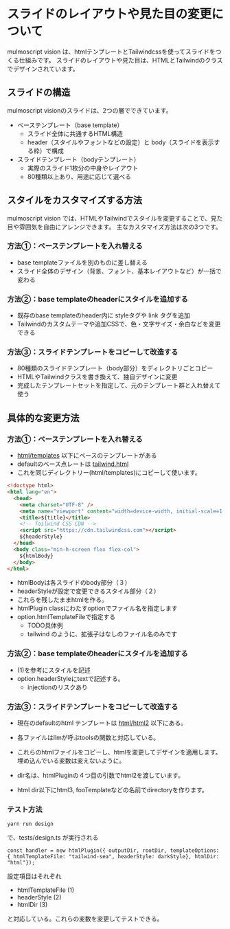 # スライドのレイアウトや見た目の変更について

mulmoscript vision は、htmlテンプレートとTailwindcssを使ってスライドをつくる仕組みです。
スライドのレイアウトや見た目は、HTMLとTailwindのクラスでデザインされています。

## スライドの構造

mulmoscript visionのスライドは、2つの層でできています。

- ベーステンプレート（base template）
  - スライド全体に共通するHTML構造
  - header（スタイルやフォントなどの設定）と body（スライドを表示する枠）で構成
- スライドテンプレート（bodyテンプレート）
  - 実際のスライド1枚分の中身やレイアウト
  - 80種類以上あり、用途に応じて選べる


## スタイルをカスタマイズする方法

mulmoscript vision では、HTMLやTailwindでスタイルを変更することで、見た目や雰囲気を自由にアレンジできます。
主なカスタマイズ方法は次の3つです。

### 方法①：ベーステンプレートを入れ替える

- base templateファイルを別のものに差し替える
- スライド全体のデザイン（背景、フォント、基本レイアウトなど）が一括で変わる

### 方法②：base templateのheaderにスタイルを追加する

- 既存のbase templateのheader内に styleタグや link タグを追加
- Tailwindのカスタムテーマや追加CSSで、色・文字サイズ・余白などを変更できる

### 方法③：スライドテンプレートをコピーして改造する

- 80種類のスライドテンプレート（body部分）をディレクトリごとコピー
- HTMLやTailwindクラスを書き換えて、独自デザインに変更
- 完成したテンプレートセットを指定して、元のテンプレート群と入れ替えて使う


## 具体的な変更方法

### 方法①：ベーステンプレートを入れ替える

- [html/templates](./html/templates/) 以下にベースのテンプレートがある
- defaultのベース点レートは [tailwind.html](./html/templates/tailwind.html)
- これを同じディレクトリー(html/templates)にコピーして使います。

```html
<!doctype html>
<html lang="en">
  <head>
    <meta charset="UTF-8" />
    <meta name="viewport" content="width=device-width, initial-scale=1.0" />
    <title>${title}</title>
    <!-- Tailwind CSS CDN -->
    <script src="https://cdn.tailwindcss.com"></script>
    ${headerStyle}
  </head>
  <body class="min-h-screen flex flex-col">
    ${htmlBody}
  </body>
</html>
```

- htmlBodyは各スライドのbody部分（３）
- headerStyleが設定で変更できるスタイル部分（２）
- これらを残したままhtmlを作る。
- htmlPlugin classにわたすoptionでファイル名を指定します
- option.htmlTemplateFileで指定する
  - TODO具体例 
  - tailwind のように、拡張子はなしのファイル名のみです

### 方法②：base templateのheaderにスタイルを追加する

- (1)を参考にスタイルを記述
- option.headerStyleにtextで記述する。
  - injectionのリスクあり

### 方法③：スライドテンプレートをコピーして改造する

- 現在のdefaultのhtml テンプレートは [html/html2](./html/html2/) 以下にある。
- 各ファイルはllmが呼ぶtoolsの関数と対応している。
- これらのhtmlファイルをコピーし、htmlを変更してデザインを適用します。埋め込んでいる変数は変えないように。

- dir名は、htmlPluginの４つ目の引数でhtml2を渡しています。
- html dir以下にhtml3, fooTemplateなどの名前でdirectoryを作ります。


### テスト方法

```
yarn run design
```
で、tests/design.ts が実行される

```
const handler = new htmlPlugin({ outputDir, rootDir, templateOptions: { htmlTemplateFile: "tailwind-sea", headerStyle: darkStyle}, htmlDir: "html"});
```

設定項目はそれぞれ
- htmlTemplateFile (1)
- headerStyle (2)
- htmlDir (3)

と対応している。これらの変数を変更してテストできる。


